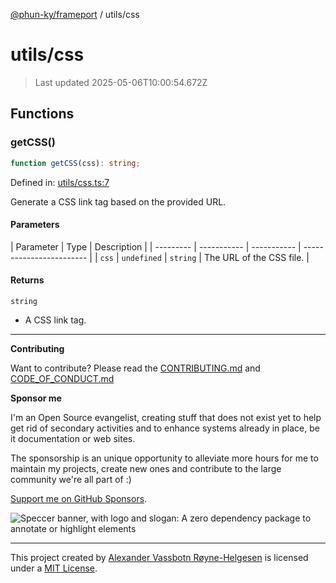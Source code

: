[@phun-ky/frameport](../README.md) / utils/css

# utils/css

> Last updated 2025-05-06T10:00:54.672Z

## Functions

### getCSS()

```ts
function getCSS(css): string;
```

Defined in: [utils/css.ts:7](https://github.com/phun-ky/frameport/blob/main/src/utils/css.ts#L7)

Generate a CSS link tag based on the provided URL.

#### Parameters

| Parameter | Type        | Description |
| --------- | ----------- | ----------- | ------------------------ |
| `css`     | `undefined` | `string`    | The URL of the CSS file. |

#### Returns

`string`

- A CSS link tag.

---

**Contributing**

Want to contribute? Please read the [CONTRIBUTING.md](https://github.com/phun-ky/frameport/blob/main/CONTRIBUTING.md) and [CODE_OF_CONDUCT.md](https://github.com/phun-ky/frameport/blob/main/CODE_OF_CONDUCT.md)

**Sponsor me**

I'm an Open Source evangelist, creating stuff that does not exist yet to help get rid of secondary activities and to enhance systems already in place, be it documentation or web sites.

The sponsorship is an unique opportunity to alleviate more hours for me to maintain my projects, create new ones and contribute to the large community we're all part of :)

[Support me on GitHub Sponsors](https://github.com/sponsors/phun-ky).

![Speccer banner, with logo and slogan: A zero dependency package to annotate or highlight elements](https://github.com/phun-ky/frameport/blob/main/public/frameport-banner.png?raw=true)

---

This project created by [Alexander Vassbotn Røyne-Helgesen](http://phun-ky.net) is licensed under a [MIT License](https://choosealicense.com/licenses/mit/).

